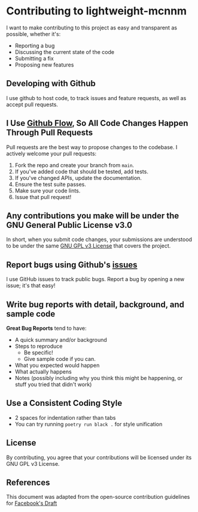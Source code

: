 # Contributing to lightweight-mcnnm

I want to make contributing to this project as easy and transparent as possible, whether it's:

- Reporting a bug
- Discussing the current state of the code
- Submitting a fix
- Proposing new features

## Developing with Github
I use github to host code, to track issues and feature requests, as well as accept pull requests.

## I Use [Github Flow](https://guides.github.com/introduction/flow/index.html), So All Code Changes Happen Through Pull Requests
Pull requests are the best way to propose changes to the codebase. I actively welcome your pull requests:

1. Fork the repo and create your branch from `main`.
2. If you've added code that should be tested, add tests.
3. If you've changed APIs, update the documentation.
4. Ensure the test suite passes.
5. Make sure your code lints.
6. Issue that pull request!

## Any contributions you make will be under the GNU General Public License v3.0
In short, when you submit code changes, your submissions are understood to be under the same [GNU GPL v3 License](https://www.gnu.org/licenses/gpl-3.0.en.html) that covers the project.

## Report bugs using Github's [issues](https://github.com/yourusername/lightweight-mcnnm/issues)
I use GitHub issues to track public bugs. Report a bug by opening a new issue; it's that easy!

## Write bug reports with detail, background, and sample code

**Great Bug Reports** tend to have:

- A quick summary and/or background
- Steps to reproduce
  - Be specific!
  - Give sample code if you can.
- What you expected would happen
- What actually happens
- Notes (possibly including why you think this might be happening, or stuff you tried that didn't work)

## Use a Consistent Coding Style
* 2 spaces for indentation rather than tabs
* You can try running `poetry run black .` for style unification

## License
By contributing, you agree that your contributions will be licensed under its GNU GPL v3 License.

## References
This document was adapted from the open-source contribution guidelines for [Facebook's Draft](https://github.com/facebook/draft-js/blob/a9316a723f9e918afde44dea68b5f9f39b7d9b00/CONTRIBUTING.md)
